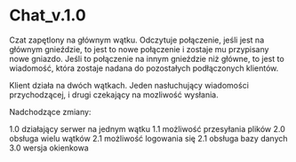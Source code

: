 # Chat_v.1.0
Czat zapętlony na głównym wątku. 
Odczytuje połączenie, jeśli jest na głównym gnieździe, to jest to nowe połączenie i zostaje mu przypisany nowe gniazdo.
Jeśli to połączenie na innym gnieździe niż główne, to jest to wiadomość, która zostaje nadana do pozostałych podłączonych klientów.

Klient działa na dwóch wątkach. Jeden nasłuchujący wiadomości przychodzącej, i drugi czekający na mozliwość wysłania.

Nadchodzące zmiany:

1.0 działający serwer na jednym wątku
1.1 możliwość przesyłania plików
2.0 obsługa wielu wątków
2.1 możliwość logowania się
2.1 obsługa bazy danych
3.0 wersja okienkowa
